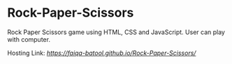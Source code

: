 # Rock-Paper-Scissors
Rock Paper Scissors game using HTML, CSS and JavaScript. User can play with computer.

Hosting Link: *https://faiqa-batool.github.io/Rock-Paper-Scissors/*
